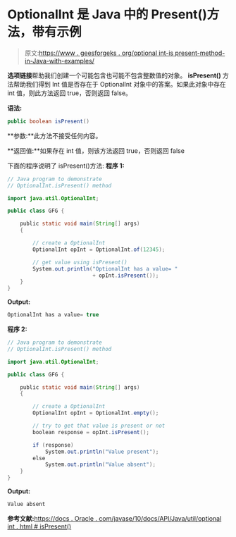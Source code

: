 # OptionalInt 是 Java 中的 Present()方法，带有示例

> 原文:[https://www . geesforgeks . org/optional int-is present-method-in-Java-with-examples/](https://www.geeksforgeeks.org/optionalint-ispresent-method-in-java-with-examples/)

**选项链接**帮助我们创建一个可能包含也可能不包含整数值的对象。 **isPresent()** 方法帮助我们得到 Int 值是否存在于 OptionalInt 对象中的答案。如果此对象中存在 int 值，则此方法返回 true，否则返回 false。

**语法:**

```java
public boolean isPresent()

```

**参数:**此方法不接受任何内容。

**返回值:**如果存在 int 值，则该方法返回 true，否则返回 false

下面的程序说明了 isPresent()方法:
**程序 1:**

```java
// Java program to demonstrate
// OptionalInt.isPresent() method

import java.util.OptionalInt;

public class GFG {

    public static void main(String[] args)
    {

        // create a OptionalInt
        OptionalInt opInt = OptionalInt.of(12345);

        // get value using isPresent()
        System.out.println("OptionalInt has a value= "
                           + opInt.isPresent());
    }
}
```

**Output:**

```java
OptionalInt has a value= true

```

**程序 2:**

```java
// Java program to demonstrate
// OptionalInt.isPresent() method

import java.util.OptionalInt;

public class GFG {

    public static void main(String[] args)
    {

        // create a OptionalInt
        OptionalInt opInt = OptionalInt.empty();

        // try to get that value is present or not
        boolean response = opInt.isPresent();

        if (response)
            System.out.println("Value present");
        else
            System.out.println("Value absent");
    }
}
```

**Output:**

```java
Value absent

```

**参考文献:**[https://docs . Oracle . com/javase/10/docs/API/Java/util/optional int . html # isPresent()](https://docs.oracle.com/javase/10/docs/api/java/util/OptionalInt.html#isPresent())